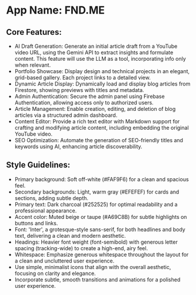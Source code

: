 # **App Name**: FND.ME

## Core Features:

- AI Draft Generation: Generate an initial article draft from a YouTube video URL, using the Gemini API to extract insights and formulate content. This feature will use the LLM as a tool, incorporating info only when relevant.
- Portfolio Showcase: Display design and technical projects in an elegant, grid-based gallery. Each project links to a detailed view.
- Dynamic Article Display: Dynamically load and display blog articles from Firestore, showing previews with titles and metadata.
- Admin Authentication: Secure the admin panel using Firebase Authentication, allowing access only to authorized users.
- Article Management: Enable creation, editing, and deletion of blog articles via a structured admin dashboard.
- Content Editor: Provide a rich text editor with Markdown support for crafting and modifying article content, including embedding the original YouTube video.
- SEO Optimization: Automate the generation of SEO-friendly titles and keywords using AI, enhancing article discoverability.

## Style Guidelines:

- Primary background: Soft off-white (#FAF9F6) for a clean and spacious feel.
- Secondary backgrounds: Light, warm gray (#EFEFEF) for cards and sections, adding subtle depth.
- Primary text: Dark charcoal (#252525) for optimal readability and a professional appearance.
- Accent color: Muted beige or taupe (#A69C8B) for subtle highlights on buttons and links.
- Font: 'Inter', a grotesque-style sans-serif, for both headlines and body text, delivering a clean and modern aesthetic.
- Headings: Heavier font weight (font-semibold) with generous letter spacing (tracking-wide) to create a high-end, airy feel.
- Whitespace: Emphasize generous whitespace throughout the layout for a clean and uncluttered user experience.
- Use simple, minimalist icons that align with the overall aesthetic, focusing on clarity and elegance.
- Incorporate subtle, smooth transitions and animations for a polished user experience.